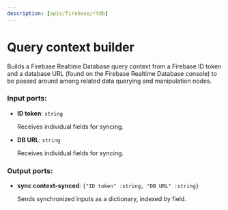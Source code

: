 ```yaml
---
description: [apis/firebase/rtdb]
---
```


# Query context builder

Builds a Firebase Realtime Database query context from a Firebase ID token and a database URL (found on the Firebase Realtime Database console) to be passed around among related data querying and manipulation nodes.

### Input ports:

* __ID token__: ` string `

    Receives individual fields for syncing.


* __DB URL__: ` string `

    Receives individual fields for syncing.

### Output ports:

* __sync context-synced__: ` {"ID token" :string, "DB URL" :string} `

    Sends synchronized inputs as a dictionary, indexed by field.

